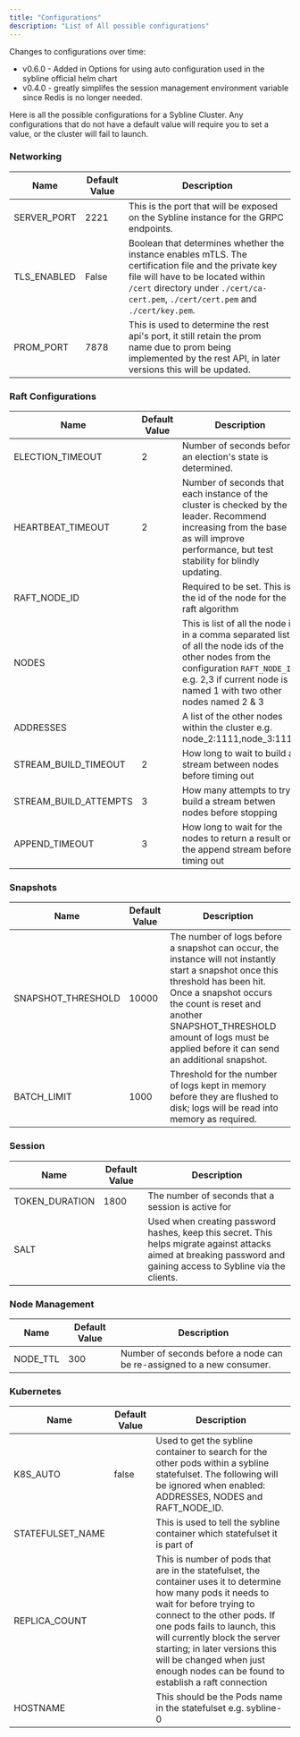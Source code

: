 ```yaml
---
title: "Configurations"
description: "List of All possible configurations"
---
```


Changes to configurations over time:

* v0.6.0 - Added in Options for using auto configuration used in the sybline official helm chart
* v0.4.0 - greatly simplifes the session management environment variable since Redis is no longer needed.

Here is all the possible configurations for a Sybline Cluster. Any configurations that do not have a default value will require you to set a value, or the cluster will fail to launch.

### Networking

Name | Default Value | Description
---|---|---
SERVER_PORT | 2221 | This is the port that will be exposed on the Sybline instance for the GRPC endpoints.
TLS_ENABLED  | False | Boolean that determines whether the instance enables mTLS. The certification file and the private key file will have to be located within `/cert` directory under `./cert/ca-cert.pem`, `./cert/cert.pem` and `./cert/key.pem`.
PROM_PORT | 7878 | This is used to determine the rest api's port, it still retain the prom name due to prom being implemented by the rest API, in later versions this will be updated.


### Raft Configurations

Name | Default Value | Description
---|---|---
ELECTION_TIMEOUT | 2 | Number of seconds before an election's state is determined.
HEARTBEAT_TIMEOUT | 2 | Number of seconds that each instance of the cluster is checked by the leader. Recommend increasing from the base as will improve performance, but test stability for blindly updating.
RAFT_NODE_ID | | Required to be set. This is the id of the node for the raft algorithm
NODES |  | This is list of all the node id in a comma separated list of all the node ids of the other nodes from the configuration `RAFT_NODE_ID` e.g. 2,3 if current node is named 1 with two other nodes named 2 & 3
ADDRESSES | | A list of the other nodes within the cluster e.g. node_2:1111,node_3:1111
STREAM_BUILD_TIMEOUT | 2 | How long to wait to build a stream between nodes before timing out
STREAM_BUILD_ATTEMPTS | 3 | How many attempts to try build a stream betwen nodes before stopping
APPEND_TIMEOUT | 3 | How long to wait for the nodes to return a result on the append stream before timing out
### Snapshots

Name | Default Value | Description
---|---|---
SNAPSHOT_THRESHOLD | 10000 | The number of logs before a snapshot can occur, the instance will not instantly start a snapshot once this threshold has been hit. Once a snapshot occurs the count is reset and another SNAPSHOT_THRESHOLD amount of logs must be applied before it can send an additional snapshot.
BATCH_LIMIT | 1000 | Threshold for the number of logs kept in memory before they are flushed to disk; logs will be read into memory as required.

### Session

Name | Default Value | Description
---|---|---
TOKEN_DURATION | 1800 | The number of seconds that a session is active for
SALT |  | Used when creating password hashes, keep this secret. This helps migrate against attacks aimed at breaking password and gaining access to Sybline via the clients.

### Node Management

Name | Default Value | Description
---|---|---
NODE_TTL | 300 | Number of seconds before a node can be re-assigned to a new consumer. 


### Kubernetes

Name | Default Value | Description
---|---|---
K8S_AUTO | false | Used to get the sybline container to search for the other pods within a sybline statefulset. The following will be ignored when enabled: ADDRESSES, NODES and RAFT_NODE_ID.
STATEFULSET_NAME |  | This is used to tell the sybline container which statefulset it is part of
REPLICA_COUNT |  | This is number of pods that are in the statefulset, the container uses it to determine how many pods it needs to wait for before trying to connect to the other pods. If one pods fails to launch, this will currently block the server starting; in later versions this will be changed when just enough nodes can be found to establish a raft connection
HOSTNAME |  | This should be the Pods name in the statefulset e.g. sybline-0
